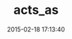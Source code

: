 ---
layout: post
title:  "acts_as"
repo:   "wnadeau/acts_as"
date:   2015-02-18 17:13:40
gemurl: http://github.com/wnadeau/acts_as
---